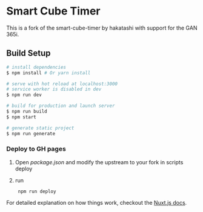 # Smart Cube Timer

This is a fork of the smart-cube-timer by hakatashi with support for the GAN 365i. 

## Build Setup

``` bash
# install dependencies
$ npm install # Or yarn install

# serve with hot reload at localhost:3000
# service worker is disabled in dev
$ npm run dev

# build for production and launch server
$ npm run build
$ npm start

# generate static project
$ npm run generate
```

### Deploy to GH pages

1) Open *package.json* and modify the upstream to your fork in scripts deploy
2) run

		npm run deploy
		
For detailed explanation on how things work, checkout the [Nuxt.js docs](https://github.com/nuxt/nuxt.js).
